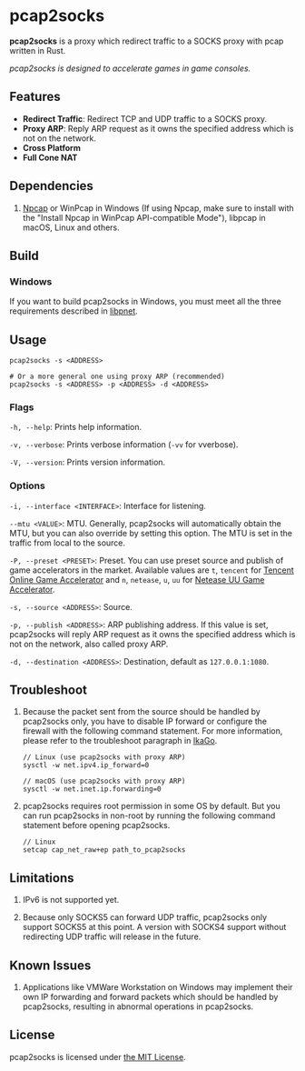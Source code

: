 # pcap2socks

**pcap2socks** is a proxy which redirect traffic to a SOCKS proxy with pcap written in Rust.

_pcap2socks is designed to accelerate games in game consoles._

## Features

- **Redirect Traffic**: Redirect TCP and UDP traffic to a SOCKS proxy.
- **Proxy ARP**: Reply ARP request as it owns the specified address which is not on the network.
- **Cross Platform**
- **Full Cone NAT**

## Dependencies

1. [Npcap](http://www.npcap.org/) or WinPcap in Windows (If using Npcap, make sure to install with the "Install Npcap in WinPcap API-compatible Mode"), libpcap in macOS, Linux and others.

## Build

### Windows

If you want to build pcap2socks in Windows, you must meet all the three requirements described in [libpnet](https://github.com/libpnet/libpnet#windows).

## Usage

```
pcap2socks -s <ADDRESS>

# Or a more general one using proxy ARP (recommended)
pcap2socks -s <ADDRESS> -p <ADDRESS> -d <ADDRESS>
```

### Flags

`-h, --help`: Prints help information.

`-v, --verbose`: Prints verbose information (`-vv` for vverbose).

`-V, --version`: Prints version information.

### Options

`-i, --interface <INTERFACE>`: Interface for listening.

`--mtu <VALUE>`: MTU. Generally, pcap2socks will automatically obtain the MTU, but you can also override by setting this option. The MTU is set in the traffic from local to the source.

`-P, --preset <PRESET>`: Preset. You can use preset source and publish of game accelerators in the market. Available values are `t`, `tencent` for [Tencent Online Game Accelerator](https://jiasu.qq.com/) and `n`, `netease`, `u`, `uu` for [Netease UU Game Accelerator](https://uu.163.com/).

`-s, --source <ADDRESS>`: Source.

`-p, --publish <ADDRESS>`: ARP publishing address. If this value is set, pcap2socks will reply ARP request as it owns the specified address which is not on the network, also called proxy ARP.

`-d, --destination <ADDRESS>`: Destination, default as `127.0.0.1:1080`.

## Troubleshoot

1. Because the packet sent from the source should be handled by pcap2socks only, you have to disable IP forward or configure the firewall with the following command statement. For more information, please refer to the troubleshoot paragraph in [IkaGo](https://github.com/zhxie/ikago#troubleshoot).

   ```
   // Linux (use pcap2socks with proxy ARP)
   sysctl -w net.ipv4.ip_forward=0

   // macOS (use pcap2socks with proxy ARP)
   sysctl -w net.inet.ip.forwarding=0
   ```

2. pcap2socks requires root permission in some OS by default. But you can run pcap2socks in non-root by running the following command statement before opening pcap2socks.
   ```
   // Linux
   setcap cap_net_raw+ep path_to_pcap2socks
   ```

## Limitations

1. IPv6 is not supported yet.

2. Because only SOCKS5 can forward UDP traffic, pcap2socks only support SOCKS5 at this point. A version with SOCKS4 support without redirecting UDP traffic will release in the future.

## Known Issues

1. Applications like VMWare Workstation on Windows may implement their own IP forwarding and forward packets which should be handled by pcap2socks, resulting in abnormal operations in pcap2socks.

## License

pcap2socks is licensed under [the MIT License](/LICENSE).
